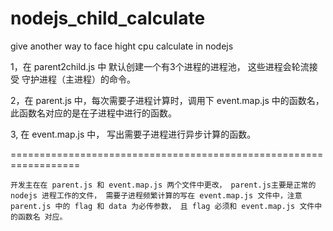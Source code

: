 # nodejs_child_calculate

give another way to face hight cpu calculate in nodejs

1，在 parent2child.js 中 默认创建一个有3个进程的进程池， 这些进程会轮流接受 守护进程（主进程）的命令。

2，在 parent.js 中，每次需要子进程计算时，调用下 event.map.js 中的函数名，此函数名对应的是在子进程中进行的函数。

3, 在 event.map.js 中， 写出需要子进程进行异步计算的函数。

==================================================================

    开发主在在 parent.js 和 event.map.js 两个文件中更改， parent.js主要是正常的 nodejs 进程工作的文件， 需要子进程频繁计算的写在 event.map.js 文件中，注意 parent.js 中的 flag 和 data 为必传参数， 且 flag 必须和 event.map.js 文件中的函数名 对应。

